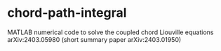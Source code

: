 # chord-path-integral
MATLAB numerical code to solve the coupled chord Liouville equations
arXiv:2403.05980 (short summary paper arXiv:2403.01950)
